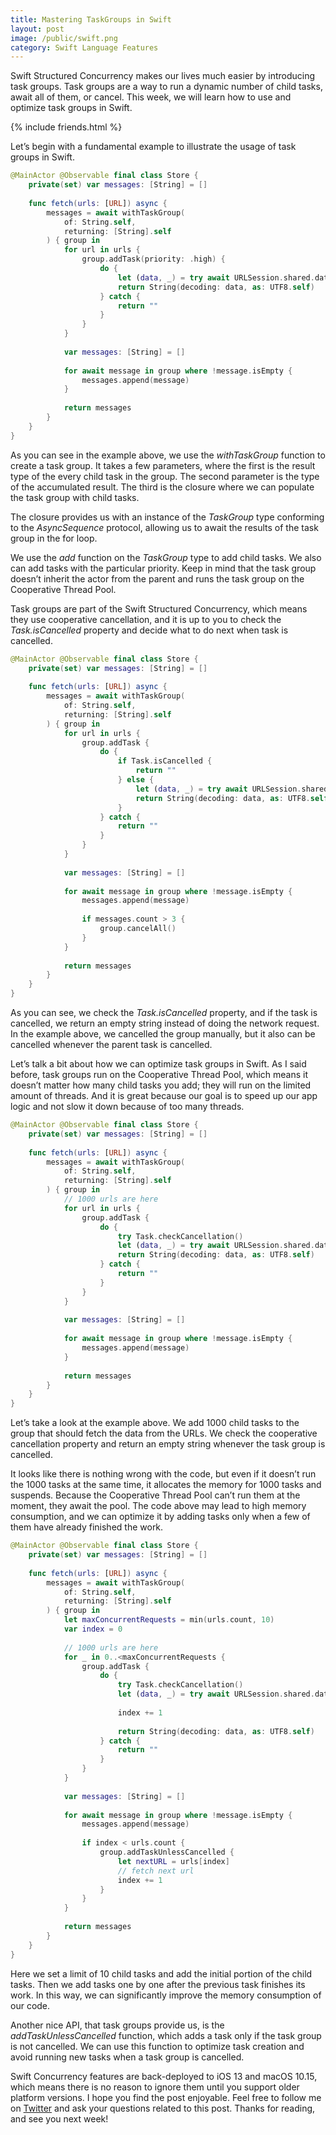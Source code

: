 ```yaml
---
title: Mastering TaskGroups in Swift
layout: post
image: /public/swift.png
category: Swift Language Features
---
```


Swift Structured Concurrency makes our lives much easier by introducing task groups. Task groups are a way to run a dynamic number of child tasks, await all of them, or cancel. This week, we will learn how to use and optimize task groups in Swift.

{% include friends.html %}

Let’s begin with a fundamental example to illustrate the usage of task groups in Swift.

```swift
@MainActor @Observable final class Store {
    private(set) var messages: [String] = []
    
    func fetch(urls: [URL]) async {
        messages = await withTaskGroup(
            of: String.self,
            returning: [String].self
        ) { group in
            for url in urls {
                group.addTask(priority: .high) {
                    do {
                        let (data, _) = try await URLSession.shared.data(from: url)
                        return String(decoding: data, as: UTF8.self)
                    } catch {
                        return ""
                    }
                }
            }
            
            var messages: [String] = []
            
            for await message in group where !message.isEmpty {
                messages.append(message)
            }
            
            return messages
        }
    }
}
```

As you can see in the example above, we use the *withTaskGroup* function to create a task group. It takes a few parameters, where the first is the result type of the every child task in the group. The second parameter is the type of the accumulated result. The third is the closure where we can populate the task group with child tasks.

The closure provides us with an instance of the *TaskGroup* type conforming to the *AsyncSequence* protocol, allowing us to await the results of the task group in the for loop.

We use the *add* function on the *TaskGroup* type to add child tasks. We also can add tasks with the particular priority. Keep in mind that the task group doesn’t inherit the actor from the parent and runs the task group on the Cooperative Thread Pool.

Task groups are part of the Swift Structured Concurrency, which means they use cooperative cancellation, and it is up to you to check the *Task.isCancelled* property and decide what to do next when task is cancelled.

```swift
@MainActor @Observable final class Store {
    private(set) var messages: [String] = []
    
    func fetch(urls: [URL]) async {
        messages = await withTaskGroup(
            of: String.self,
            returning: [String].self
        ) { group in
            for url in urls {
                group.addTask {
                    do {
                        if Task.isCancelled {
                            return ""
                        } else {
                            let (data, _) = try await URLSession.shared.data(from: url)
                            return String(decoding: data, as: UTF8.self)
                        }
                    } catch {
                        return ""
                    }
                }
            }
            
            var messages: [String] = []
            
            for await message in group where !message.isEmpty {
                messages.append(message)
                
                if messages.count > 3 {
                    group.cancelAll()
                }
            }
            
            return messages
        }
    }
}
```

As you can see, we check the *Task.isCancelled* property, and if the task is cancelled, we return an empty string instead of doing the network request. In the example above, we cancelled the group manually, but it also can be cancelled whenever the parent task is cancelled.

Let’s talk a bit about how we can optimize task groups in Swift. As I said before, task groups run on the Cooperative Thread Pool, which means it doesn’t matter how many child tasks you add; they will run on the limited amount of threads. And it is great because our goal is to speed up our app logic and not slow it down because of too many threads.

```swift
@MainActor @Observable final class Store {
    private(set) var messages: [String] = []
    
    func fetch(urls: [URL]) async {
        messages = await withTaskGroup(
            of: String.self,
            returning: [String].self
        ) { group in
            // 1000 urls are here
            for url in urls {
                group.addTask {
                    do {
                        try Task.checkCancellation()
                        let (data, _) = try await URLSession.shared.data(from: url)
                        return String(decoding: data, as: UTF8.self)
                    } catch {
                        return ""
                    }
                }
            }
            
            var messages: [String] = []
            
            for await message in group where !message.isEmpty {
                messages.append(message)
            }
            
            return messages
        }
    }
}
```

Let’s take a look at the example above. We add 1000 child tasks to the group that should fetch the data from the URLs. We check the cooperative cancellation property and return an empty string whenever the task group is cancelled.

It looks like there is nothing wrong with the code, but even if it doesn’t run the 1000 tasks at the same time, it allocates the memory for 1000 tasks and suspends. Because the Cooperative Thread Pool can’t run them at the moment, they await the pool. The code above may lead to high memory consumption, and we can optimize it by adding tasks only when a few of them have already finished the work.

```swift
@MainActor @Observable final class Store {
    private(set) var messages: [String] = []
   
    func fetch(urls: [URL]) async {
        messages = await withTaskGroup(
            of: String.self,
            returning: [String].self
        ) { group in
            let maxConcurrentRequests = min(urls.count, 10)
            var index = 0
            
            // 1000 urls are here
            for _ in 0..<maxConcurrentRequests {
                group.addTask {
                    do {
                        try Task.checkCancellation()
                        let (data, _) = try await URLSession.shared.data(from: urls[index])
                        
                        index += 1
                        
                        return String(decoding: data, as: UTF8.self)
                    } catch {
                        return ""
                    }
                }
            }
            
            var messages: [String] = []
            
            for await message in group where !message.isEmpty {
                messages.append(message)
                
                if index < urls.count {
                    group.addTaskUnlessCancelled {
                        let nextURL = urls[index]
                        // fetch next url
                        index += 1
                    }
                }
            }
            
            return messages
        }
    }
}
```

Here we set a limit of 10 child tasks and add the initial portion of the child tasks. Then we add tasks one by one after the previous task finishes its work. In this way, we can significantly improve the memory consumption of our code.

Another nice API, that task groups provide us, is the *addTaskUnlessCancelled* function, which adds a task only if the task group is not cancelled. We can use this function to optimize task creation and avoid running new tasks when a task group is cancelled.

Swift Concurrency features are back-deployed to iOS 13 and macOS 10.15, which means there is no reason to ignore them until you support older platform versions. I hope you find the post enjoyable. Feel free to follow me on [Twitter](https://twitter.com/mecid) and ask your questions related to this post. Thanks for reading, and see you next week!
